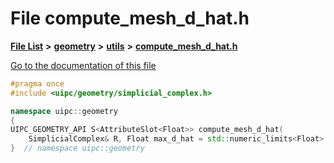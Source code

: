

# File compute\_mesh\_d\_hat.h

[**File List**](files.md) **>** [**geometry**](dir_04894967a28d068f10a69f6e8a07a2cb.md) **>** [**utils**](dir_739799d2da88efedfd4a7c44220c72e4.md) **>** [**compute\_mesh\_d\_hat.h**](compute__mesh__d__hat_8h.md)

[Go to the documentation of this file](compute__mesh__d__hat_8h.md)


```C++
#pragma once
#include <uipc/geometry/simplicial_complex.h>

namespace uipc::geometry
{
UIPC_GEOMETRY_API S<AttributeSlot<Float>> compute_mesh_d_hat(
    SimplicialComplex& R, Float max_d_hat = std::numeric_limits<Float>::max());
}  // namespace uipc::geometry
```


